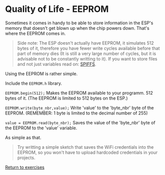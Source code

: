# Quality of Life - EEPROM

Sometimes it comes in handy to be able to store information in the ESP's memory that doesn't get blown up when the chip powers down.
That's where the EEPROM comes in.

> Side note: The ESP doesn't actually have EEPROM, it simulates 512 bytes of it, therefore you have fewer write cycles available before that part of memory dies (It is still a very large number of cycles, but it is advisable not to be constantly writting to it).
> If you want to store files and not just variables read on: [SPIFFS](https://github.com/esp8266/Arduino/blob/master/doc/filesystem.md).

Using the EEPROM is rather simple.

Include the <code>EEPROM.h</code> library.

<code>EEPROM.begin(512);</code> Makes the EEPROM available to your programm. 512 bytes of it. (The EEPROM is limited to 512 bytes on the ESP.)

<code>EEPROM.write(byte_nbr,value);</code> Write 'value' to the 'byte_nbr' byte of the EEPROM. (REMEMBER: 1 byte is limited to the decimal number of 255)

<code>value = EEPROM.read(byte_nbr);</code> Saves the value of the 'byte_nbr' byte of the EEPROM to the 'value' variable.

As simple as that.

> Try writting a simple sketch that saves the WiFi credentials into the EEPROM, so you won't have to upload hardcoded credentials in your projects.

[Return to exercises](./..)